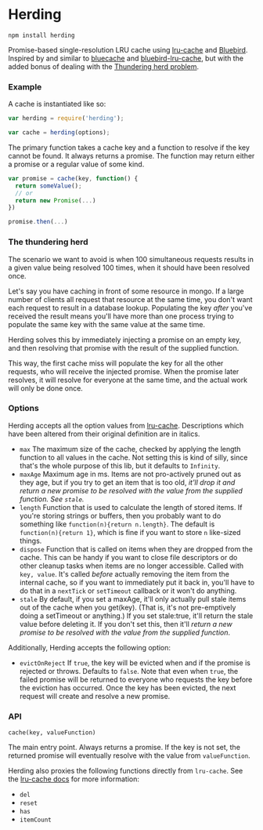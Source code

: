 Herding
=======

`npm install herding`

Promise-based single-resolution LRU cache using [lru-cache](https://www.npmjs.com/package/lru-cache) and [Bluebird](https://www.npmjs.com/package/bluebird). Inspired by and similar to [bluecache](https://www.npmjs.com/package/bluecache) and [bluebird-lru-cache](https://www.npmjs.com/package/bluebird-lru-cache), but with the added bonus of dealing with the [Thundering herd problem](https://en.wikipedia.org/wiki/Thundering_herd_problem).

### Example

A cache is instantiated like so:
```javascript
var herding = require('herding');

var cache = herding(options);
```

The primary function takes a cache key and a function to resolve if the key cannot be found. It always returns a promise. The function may return either a promise or a regular value of some kind.
```javascript
var promise = cache(key, function() {
  return someValue();
  // or
  return new Promise(...)
})

promise.then(...)
```

### The thundering herd

The scenario we want to avoid is when 100 simultaneous requests results in a given value being resolved 100 times, when it should have been resolved once.

Let's say you have caching in front of some resource in mongo. If a large number of clients all request that resource at the same time, you don't want each request to result in a database lookup. Populating the key *after* you've received the result means you'll have more than one process trying to populate the same key with the same value at the same time.

Herding solves this by immediately injecting a promise on an empty key, and then resolving that promise with the result of the supplied function.

This way, the first cache miss will populate the key for all the other requests, who will receive the injected promise. When the promise later resolves, it will resolve for everyone at the same time, and the actual work will only be done once.

### Options

Herding accepts all the option values from [lru-cache](https://www.npmjs.com/package/lru-cache). Descriptions which have been altered from their original definition are in italics.

* `max` The maximum size of the cache, checked by applying the length
  function to all values in the cache.  Not setting this is kind of
  silly, since that's the whole purpose of this lib, but it defaults
  to `Infinity`.
* `maxAge` Maximum age in ms.  Items are not pro-actively pruned out
  as they age, but if you try to get an item that is too old, *it'll
  drop it and return a new promise to be resolved with the value from the supplied function. See `stale`.*
* `length` Function that is used to calculate the length of stored
  items.  If you're storing strings or buffers, then you probably want
  to do something like `function(n){return n.length}`.  The default is
  `function(n){return 1}`, which is fine if you want to store `n`
  like-sized things.
* `dispose` Function that is called on items when they are dropped
  from the cache.  This can be handy if you want to close file
  descriptors or do other cleanup tasks when items are no longer
  accessible.  Called with `key, value`.  It's called *before*
  actually removing the item from the internal cache, so if you want
  to immediately put it back in, you'll have to do that in a
  `nextTick` or `setTimeout` callback or it won't do anything.
* `stale` By default, if you set a maxAge, it'll only actually pull stale items out of the cache when you get(key). (That is, it's not pre-emptively doing a setTimeout or anything.) If you set stale:true, it'll return the stale value before deleting it. If you don't set this, then it'll *return a new promise to be resolved with the value from the supplied function*.

Additionally, Herding accepts the following option:

* `evictOnReject` If `true`, the key will be evicted when and if the promise is rejected or throws. Defaults to `false`. Note that even when `true`, the failed promise will be returned to everyone who requests the key before the eviction has occurred. Once the key has been evicted, the next request will create and resolve a new promise.

### API

`cache(key, valueFunction)`

The main entry point. Always returns a promise. If the key is not set, the returned promise will eventually resolve with the value from `valueFunction`.

Herding also proxies the following functions directly from `lru-cache`. See the [lru-cache docs](https://github.com/isaacs/node-lru-cache#api) for more information:

- `del`
- `reset`
- `has`
- `itemCount`
